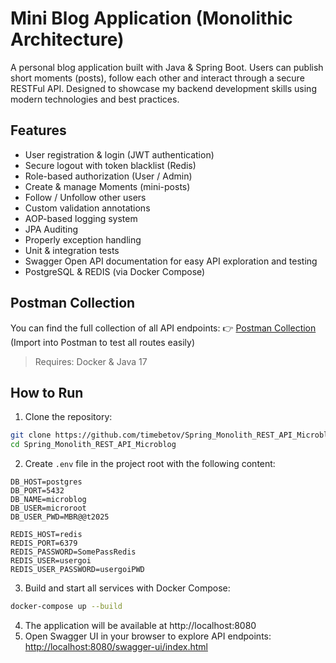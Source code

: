 # Mini Blog Application (Monolithic Architecture)
A personal blog application built with Java & Spring Boot.
Users can publish short moments (posts), follow each other and interact through a secure RESTFul API.
Designed to showcase my backend development skills using modern technologies and best practices.

## Features
- User registration & login (JWT authentication)
- Secure logout with token blacklist (Redis)
- Role-based authorization (User / Admin)
- Create & manage Moments (mini-posts)
- Follow / Unfollow other users
- Custom validation annotations
- AOP-based logging system
- JPA Auditing
- Properly exception handling
- Unit & integration tests
- Swagger Open API documentation for easy API exploration and testing
- PostgreSQL & REDIS (via Docker Compose)

## Postman Collection
You can find the full collection of all API endpoints:
👉 [Postman Collection](./Microblog.postman_collection.json)  
(Import into Postman to test all routes easily)

> Requires: Docker & Java 17

## How to Run

1. Clone the repository:
```bash
git clone https://github.com/timebetov/Spring_Monolith_REST_API_Microblog.git
cd Spring_Monolith_REST_API_Microblog
```
2. Create `.env` file in the project root with the following content:
```.dotenv
DB_HOST=postgres
DB_PORT=5432
DB_NAME=microblog
DB_USER=microroot
DB_USER_PWD=MBR@@t2025

REDIS_HOST=redis
REDIS_PORT=6379
REDIS_PASSWORD=SomePassRedis
REDIS_USER=usergoi
REDIS_USER_PASSWORD=usergoiPWD
```
3. Build and start all services with Docker Compose:
```bash
docker-compose up --build
```
4. The application will be available at http://localhost:8080
5. Open Swagger UI in your browser to explore API endpoints:
[http://localhost:8080/swagger-ui/index.html](http://localhost:8080/swagger-ui/index.html)